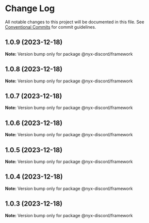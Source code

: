 # Change Log

All notable changes to this project will be documented in this file.
See [Conventional Commits](https://conventionalcommits.org) for commit guidelines.

## 1.0.9 (2023-12-18)

**Note:** Version bump only for package @nyx-discord/framework

## 1.0.8 (2023-12-18)

**Note:** Version bump only for package @nyx-discord/framework

## 1.0.7 (2023-12-18)

**Note:** Version bump only for package @nyx-discord/framework

## 1.0.6 (2023-12-18)

**Note:** Version bump only for package @nyx-discord/framework

## 1.0.5 (2023-12-18)

**Note:** Version bump only for package @nyx-discord/framework

## 1.0.4 (2023-12-18)

**Note:** Version bump only for package @nyx-discord/framework

## 1.0.3 (2023-12-18)

**Note:** Version bump only for package @nyx-discord/framework
